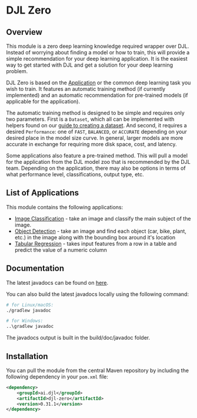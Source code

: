 # DJL Zero

## Overview

This module is a zero deep learning knowledge required wrapper over DJL.
Instead of worrying about finding a model or how to train, this will provide a simple recommendation for your deep learning application.
It is the easiest way to get started with DJL and get a solution for your deep learning problem.

DJL Zero is based on the [Application](https://javadoc.io/doc/ai.djl/api/latest/ai/djl/Application.html) or the common deep learning task you wish to train.
It features an automatic training method (if currently implemented) and an automatic recommendation for pre-trained models (if applicable for the application).

The automatic training method is designed to be simple and requires only two parameters.
First is a `Dataset`, which all can be implemented with helpers found on our [guide to creating a dataset](../docs/development/how_to_use_dataset.md).
And second, it requires a desired `Performance`: one of `FAST`, `BALANCED`, or `ACCURATE` depending on your desired place in the model size curve.
In general, larger models are more accurate in exchange for requiring more disk space, cost, and latency.

Some applications also feature a pre-trained method.
This will pull a model for the application from the DJL model zoo that is recommended by the DJL team.
Depending on the application, there may also be options in terms of what performance level, classifications, output type, etc.

## List of Applications

This module contains the following applications:

- [Image Classification](https://javadoc.io/doc/ai.djl/djl-zero/latest/ai/djl/zero/cv/ImageClassification.html) - take an image and classify the main subject of the image.
- [Object Detection](https://javadoc.io/doc/ai.djl/djl-zero/latest/ai/djl/zero/cv/ObjectDetection.html) - take an image and find each object (car, bike, plant, etc.) in the image along with the bounding box around it's location
- [Tabular Regression](https://javadoc.io/doc/ai.djl/djl-zero/latest/ai/djl/zero/tabular/TabularRegression.html) - takes input features from a row in a table and predict the value of a numeric column

## Documentation

The latest javadocs can be found on [here](https://javadoc.io/doc/ai.djl/djl-zero/latest/index.html).

You can also build the latest javadocs locally using the following command:

```sh
# for Linux/macOS:
./gradlew javadoc

# for Windows:
..\gradlew javadoc
```
The javadocs output is built in the build/doc/javadoc folder.


## Installation
You can pull the module from the central Maven repository by including the following dependency in your `pom.xml` file:

```xml
<dependency>
    <groupId>ai.djl</groupId>
    <artifactId>djl-zero</artifactId>
    <version>0.31.1</version>
</dependency>
```
